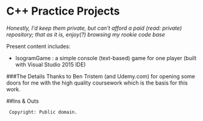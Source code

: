 C++ Practice Projects
=========

*Honestly, I'd keep them private, but can't afford a paid (read: private) repository; 
that as it is, enjoy(?) browsing my rookie code base*

Present content includes:
 - IsogramGame : a simple console (text-based) game for one player (built with Visual Studio 2015 IDE)
 
###The Details
Thanks to Ben Tristem (and Udemy.com) for opening some doors for me with the high quality coursework which is the basis for this work.

##Ins & Outs

     Copyright: Public domain.
